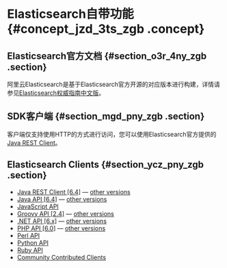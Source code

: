 # Elasticsearch自带功能 {#concept_jzd_3ts_zgb .concept}

## Elasticsearch官方文档 {#section_o3r_4ny_zgb .section}

阿里云Elasticsearch是基于Elasticsearch官方开源的对应版本进行构建，详情请参见[Elasticsearch权威指南中文版](https://www.elastic.co/guide/cn/elasticsearch/guide/cn/index.html)。

## SDK客户端 {#section_mgd_pny_zgb .section}

客户端仅支持使用HTTP的方式进行访问，您可以使用Elasticsearch官方提供的[Java REST Client](https://www.elastic.co/guide/en/elasticsearch/client/java-rest/current/index.html)。

## Elasticsearch Clients {#section_ycz_pny_zgb .section}

-   [Java REST Client \[6.4\]](https://www.elastic.co/guide/en/elasticsearch/client/java-rest/current/index.html) — [other versions](https://www.elastic.co/guide/en/elasticsearch/client/java-rest/index.html)
-   [Java API \[6.4\]](https://www.elastic.co/guide/en/elasticsearch/client/java-api/current/index.html) — [other versions](https://www.elastic.co/guide/en/elasticsearch/client/java-api/index.html)
-   [JavaScript API](https://www.elastic.co/guide/en/elasticsearch/client/javascript-api/current/index.html)
-   [Groovy API \[2.4\]](https://www.elastic.co/guide/en/elasticsearch/client/groovy-api/current/index.html) — [other versions](https://www.elastic.co/guide/en/elasticsearch/client/groovy-api/index.html)
-   [.NET API \[6.x\]](https://www.elastic.co/guide/en/elasticsearch/client/net-api/current/index.html) — [other versions](https://www.elastic.co/guide/en/elasticsearch/client/net-api/index.html)
-   [PHP API \[6.0\]](https://www.elastic.co/guide/en/elasticsearch/client/php-api/current/index.html) — [other versions](https://www.elastic.co/guide/en/elasticsearch/client/php-api/index.html)
-   [Perl API](https://www.elastic.co/guide/en/elasticsearch/client/perl-api/current/index.html)
-   [Python API](https://www.elastic.co/guide/en/elasticsearch/client/python-api/current/index.html)
-   [Ruby API](https://www.elastic.co/guide/en/elasticsearch/client/ruby-api/current/index.html)
-   [Community Contributed Clients](https://www.elastic.co/guide/en/elasticsearch/client/community/current/index.html)


